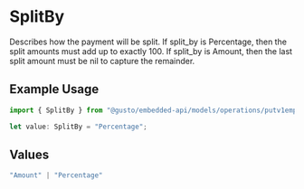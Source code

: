 # SplitBy

Describes how the payment will be split. If split_by is Percentage, then the split amounts must add up to exactly 100. If split_by is Amount, then the last split amount must be nil to capture the remainder.

## Example Usage

```typescript
import { SplitBy } from "@gusto/embedded-api/models/operations/putv1employeesemployeeidpaymentmethod.js";

let value: SplitBy = "Percentage";
```

## Values

```typescript
"Amount" | "Percentage"
```
